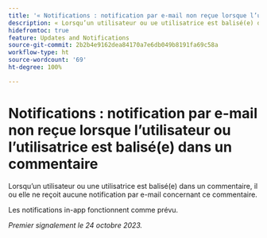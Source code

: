 ```yaml
---
title: '« Notifications : notification par e-mail non reçue lorsque l’utilisateur ou l’utilisatrice est balisé(e) dans un commentaire »'
description: « Lorsqu’un utilisateur ou ue utilisatrice est balisé(e) dans un commentaire, il ou elle ne reçoit aucune notification par e-mail concernant ce commentaire. »
hidefromtoc: true
feature: Updates and Notifications
source-git-commit: 2b2b4e9162dea84170a7e6db049b8191fa69c58a
workflow-type: ht
source-wordcount: '69'
ht-degree: 100%

---
```



# Notifications : notification par e-mail non reçue lorsque l’utilisateur ou l’utilisatrice est balisé(e) dans un commentaire

Lorsqu’un utilisateur ou une utilisatrice est balisé(e) dans un commentaire, il ou elle ne reçoit aucune notification par e-mail concernant ce commentaire.

Les notifications in-app fonctionnent comme prévu.

_Premier signalement le 24 octobre 2023._
